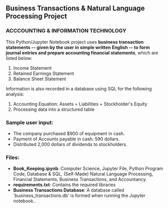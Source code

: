 ## Business Transactions & Natural Language Processing Project
### **ACCCOUNTING \& INFORMATION TECHNOLOGY**



This Python/Jupyter Notebook project uses **business transaction statements -- given by the user in simple written English -- to form journal entries and prepare accounting financial statements**, which are listed below:

1. Income Statement
2. Retained Earnings Statement
3. Balance Sheet Statement



Information is also recorded in a database using SQL for the following analysis:

1. Accounting Equation: Assets = Liabilities + Stockholder's Equity
2. Processing data into a structured table



### **Sample user input:**



* The company purchased $900 of equipment in cash.
* Payment of Accounts payable in cash: 590 dollars.
* Distributed 2,000 dollars of dividends to stockholders.

### 

### **Files:**



* **Book\_Keeping.ipynb**: Computer Science, Jupyter File, Python Program Code, Database \& SQL, (Self-Made) Natural Language Processing, Financial Statements, Business Transactions, and Accountancy.
* **requirements.txt**: Contains the required libraries
* **Business Transactions Database**: A database called 'business\_transactions.db' is formed when running the Jupyter notebook..
